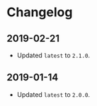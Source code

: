# Changelog

## 2019-02-21

* Updated `latest` to `2.1.0`.

## 2019-01-14

* Updated `latest` to `2.0.0`.